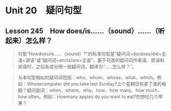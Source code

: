 ﻿ # Unit 20　疑问句型
 ## Lesson 245　How does/is……（sound）……（听起来）怎么样？
 
> 句型“Howdoes/is……（sound）?”的标准句型是“疑问词+do/does/did+主语+谓语”或“疑问词+am/is/are+主语”，置于句首的疑问词作表语、宾语和状语时，之后各成分用一般疑问词，翻译为“……怎么样？”。

> 与本句型相似的疑问词包括：who、whom、whose、what、which。例如：Whosecomputer did you take last Sunday?上个星期日你拿了谁的电脑？疑问副词：when、where、why、how、how many、how much、how often。例如：Howmany apples do you want to eat?你想吃几个苹果？


 
